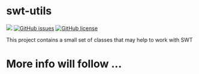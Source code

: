# swt-utils
[![](https://jitpack.io/v/fuchss-dominik/swt-utils.svg)](https://jitpack.io/#fuchss-dominik/swt-utils)
[![GitHub issues](https://img.shields.io/github/issues/fuchss-dominik/swt-utils.svg?style=square)](https://github.com/fuchss-dominik/swt-utils/issues)
[![GitHub license](https://img.shields.io/badge/license-MIT-blue.svg?style=square)](https://github.com/fuchss-dominik/swt-utils/blob/master/LICENCE.md)

This project contains a small set of classes that may help to work with SWT

# More info will follow ...
